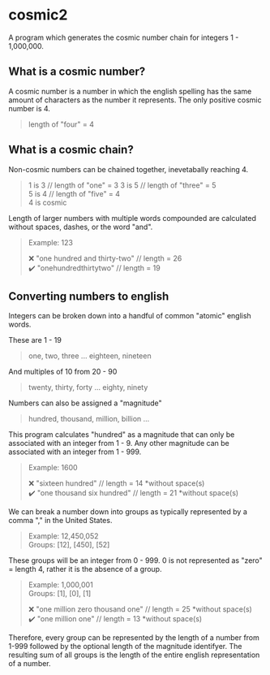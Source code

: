 # cosmic2

A program which generates the cosmic number chain for integers 1 - 1,000,000.  


## What is a cosmic number?

A cosmic number is a number in which the english spelling has the same amount of characters as the number it represents. The only positive cosmic number is 4.

> length of "four" = 4
  
  
## What is a cosmic chain?

Non-cosmic numbers can be chained together, inevetabally reaching 4.

> 1 is 3 // length of "one" = 3
> 3 is 5 // length of "three" = 5  
> 5 is 4 // length of "five" = 4  
> 4 is cosmic

Length of larger numbers with multiple words compounded are calculated without spaces, dashes, or the word "and".

> Example: 123
>
> :x: "one hundred and thirty-two" // length = 26  
> :heavy_check_mark: "onehundredthirtytwo"  // length = 19
  
  
## Converting numbers to english

Integers can be broken down into a handful of common "atomic" english words.

These are 1 - 19

> one, two, three ... eighteen, nineteen

And multiples of 10 from 20 - 90

> twenty, thirty, forty ... eighty, ninety

Numbers can also be assigned a "magnitude"

> hundred, thousand, million, billion ...

This program calculates "hundred" as a magnitude that can only be associated with an integer from 1 - 9. Any other magnitude can be associated with an integer from 1 - 999.

> Example: 1600
>
> :x: "sixteen hundred" // length = 14 *without space(s)  
> :heavy_check_mark: "one thousand six hundred"  // length = 21 *without space(s)  

We can break a number down into groups as typically represented by a comma "," in the United States. 

> Example: 12,450,052  
> Groups: [12], [450], [52]

These groups will be an integer from 0 - 999. 0 is not represented as "zero" = length 4, rather it is the absence of a group.

> Example: 1,000,001  
> Groups: [1], [0], [1]
>
> :x: "one million zero thousand one" // length = 25 *without space(s)  
> :heavy_check_mark: "one million one" // length = 13 *without space(s)

Therefore, every group can be represented by the length of a number from 1-999 followed by the optional length of the magnitude identifyer. The resulting sum of all groups is the length of the entire english representation of a number.
